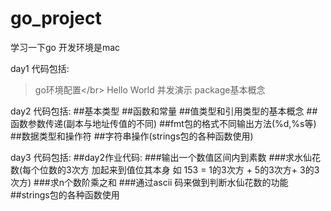 # go_project

学习一下go 
开发环境是mac

day1 代码包括:
>go环境配置\</br>
>Hello World
>并发演示
>package基本概念

day2 代码包括:
##基本类型
##函数和常量
##值类型和引用类型的基本概念
##函数参数传递(副本与地址传值的不同)
##fmt包的格式不同输出方法(%d,%s等)
##数据类型和操作符
##字符串操作(strings包的各种函数使用)

day3 代码包括:
##day2作业代码:
###输出一个数值区间内到素数
###求水仙花数(每个位数的3次方 加起来到值位其本身 如 153  = 1的3次方 + 5的3次方+ 3的3次方)
###求n个数阶乘之和
###通过ascii 码来做到判断水仙花数的功能
##strings包的各种函数使用
